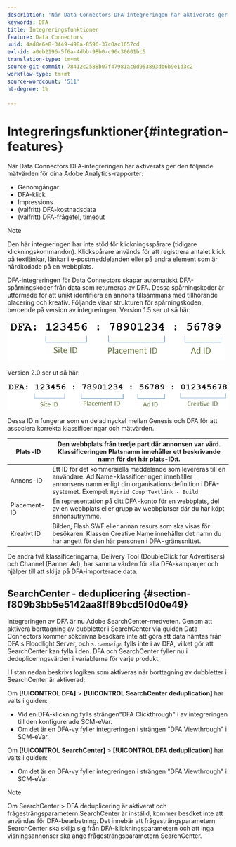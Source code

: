 ```yaml
---
description: 'När Data Connectors DFA-integreringen har aktiverats ger den följande mätvärden för dina Adobe Analytics-rapporter '
keywords: DFA
title: Integreringsfunktioner
feature: Data Connectors
uuid: 4ad8e6e8-3449-498a-8596-37c0ac1657cd
exl-id: a0eb2196-5f6a-4dbb-98b0-c96c30601bc5
translation-type: tm+mt
source-git-commit: 78412c2588b07f47981ac0d953893db6b9e1d3c2
workflow-type: tm+mt
source-wordcount: '511'
ht-degree: 1%

---
```


# Integreringsfunktioner{#integration-features}

När Data Connectors DFA-integreringen har aktiverats ger den följande mätvärden för dina Adobe Analytics-rapporter:

* Genomgångar
* DFA-klick
* Impressions
* (valfritt) DFA-kostnadsdata
* (valfritt) DFA-frågefel, timeout

>[!NOTE]
>
>Den här integreringen har inte stöd för klickningsspårare (tidigare klickningskommandon). Klickspårare används för att registrera antalet klick på textlänkar, länkar i e-postmeddelanden eller på andra element som är hårdkodade på en webbplats.

DFA-integreringen för Data Connectors skapar automatiskt DFA-spårningskoder från data som returneras av DFA. Dessa spårningskoder är utformade för att unikt identifiera en annons tillsammans med tillhörande placering och kreativ. Följande visar strukturen för spårningskoden, beroende på version av integreringen. Version 1.5 ser ut så här:

![](assets/DFA_id_struct1_5.png)

Version 2.0 ser ut så här:

![](assets/DFA_id_struct2.png)

Dessa ID:n fungerar som en delad nyckel mellan Genesis och DFA för att associera korrekta klassificeringar och mätvärden.

| Plats-ID | Den webbplats från tredje part där annonsen var värd. Klassificeringen Platsnamn innehåller ett beskrivande namn för det här plats-ID:t. |
|---|---|
| Annons-ID | Ett ID för det kommersiella meddelande som levereras till en användare. Ad Name-klassificeringen innehåller annonsens namn enligt din organisations definition i DFA-systemet. Exempel: `Hybrid Coup Textlink - Build`. |
| Placement-ID | En representation på ditt DFA-konto för en webbplats, del av en webbplats eller grupp av webbplatser där du har köpt annonsutrymme. |
| Kreativt ID | Bilden, Flash SWF eller annan resurs som ska visas för besökaren. Klassen Creative Name innehåller det namn du har angett för den här personen i DFA-gränssnittet. |

De andra två klassificeringarna, Delivery Tool (DoubleClick for Advertisers) och Channel (Banner Ad), har samma värden för alla DFA-kampanjer och hjälper till att skilja på DFA-importerade data.

## SearchCenter - deduplicering {#section-f809b3bb5e5142aa8ff89bcd5f0d0e49}

Integreringen av DFA är nu Adobe SearchCenter-medveten. Genom att aktivera borttagning av dubbletter i SearchCenter via guiden Data Connectors kommer sökdrivna besökare inte att göra att data hämtas från DFA:s Floodlight Server, och *`s.campaign`* fylls inte i av DFA, vilket gör att SearchCenter kan fylla i den. DFA och SearchCenter fyller nu i dedupliceringsvärden i variablerna för varje produkt.

I listan nedan beskrivs logiken som aktiveras när borttagning av dubbletter i SearchCenter är aktiverad:

Om **[!UICONTROL DFA]** > **[!UICONTROL SearchCenter deduplication]** har valts i guiden:

* Vid en DFA-klickning fylls strängen&quot;DFA Clickthrough&quot; i av integreringen till den konfigurerade SCM-eVar.
* Om det är en DFA-vy fyller integreringen i strängen &quot;DFA Viewthrough&quot; i SCM-eVar.

Om **[!UICONTROL SearchCenter]** > **[!UICONTROL DFA deduplication]** har valts i guiden:

* Om det är en DFA-vy fyller integreringen i strängen &quot;DFA Viewthrough&quot; i SCM-eVar.

>[!NOTE]
>
>Om SearchCenter > DFA deduplicering är aktiverat och frågesträngsparametern SearchCenter är inställd, kommer besöket inte att användas för DFA-bearbetning. Det innebär att frågesträngsparametern SearchCenter ska skilja sig från DFA-klickningsparametern och att inga visningsannonser ska ange frågesträngsparametern SearchCenter.
